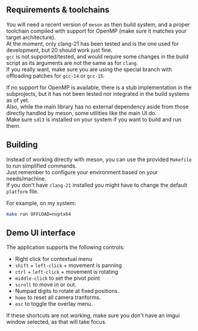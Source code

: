 ## Requirements & toolchains

You will need a recent version of `meson` as then build system, and a proper toolchain compiled with support for OpenMP (make sure it matches your target architecture).  
At the moment, only clang-21 has been tested and is the one used for development, but 20 should work just fine.  
`gcc` is not supported/tested, and would require some changes in the build script as its arguments are not the same as for `clang`.  
If you really want, make sure you are using the special branch with offloading patches for `gcc-14` or `gcc-15`.  

If no support for OpenMP is available, there is a stub implementation in the subprojects, but it has not been tested nor integrated in the build systems as of yet.  
Also, while the main library has no external dependency aside from those directly handled by meson, some utilities like the main UI do.  
Make sure `sdl3` is installed on your system if you want to build and run them.

## Building

Instead of working directly with meson, you can use the provided `Makefile` to run simplified commands.  
Just remember to configure your environment based on your needs/machine.  
If you don't have `clang-21` installed you might have to change the default `platform` file.

For example, on my system:

```bash
make run OFFLOAD=nvptx64
```

## Demo UI interface

The application supports the following controls:
- Right click for contextual menu
- `shift` + `left-click` + movement is panning
- `ctrl` + `left-click` + movement is rotating
- `middle-click` to set the pivot point
- `scroll` to move in or out.
- Numpad digits to rotate at fixed positions.
- `home` to reset all camera tranforms.
- `esc` to toggle the overlay menu.

If these shortcuts are not working, make sure you don't have an imgui window selected, as that will take focus.